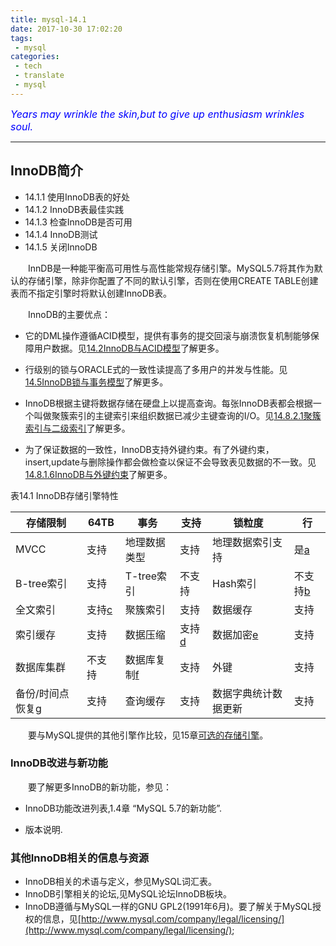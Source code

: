 ```yaml
---
title: mysql-14.1
date: 2017-10-30 17:02:20
tags:
 - mysql
categories:
 - tech
 - translate
 - mysql
---
```



<font color='blue' style="font-style:italic" size="3">Years may wrinkle the skin,but to give up enthusiasm wrinkles soul.</font>

------

## InnoDB简介

- 14.1.1 使用InnoDB表的好处
- 14.1.2 InnoDB表最佳实践
- 14.1.3 检查InnoDB是否可用
- 14.1.4 InnoDB测试
- 14.1.5 关闭InnoDB

&emsp;&emsp;InnDB是一种能平衡高可用性与高性能常规存储引擎。MySQL5.7将其作为默认的存储引擎，除非你配置了不同的默认引擎，否则在使用CREATE TABLE创建表而不指定引擎时将默认创建InnoDB表。

&emsp;&emsp;InnoDB的主要优点：

- 它的DML操作遵循ACID模型，提供有事务的提交回滚与崩溃恢复机制能够保障用户数据。见[14.2InnoDB与ACID模型]()了解更多。

- 行级别的锁与ORACLE式的一致性读提高了多用户的并发与性能。见[14.5InnoDB锁与事务模型]()了解更多。

- InnoDB根据主键将数据存储在硬盘上以提高查询。每张InnoDB表都会根据一个叫做聚簇索引的主键索引来组织数据已减少主键查询的I/O。见[14.8.2.1聚簇索引与二级索引]()了解更多。

- 为了保证数据的一致性，InnoDB支持外键约束。有了外键约束，insert,update与删除操作都会做检查以保证不会导致表见数据的不一致。见[14.8.1.6InnoDB与外键约束]()了解更多。

表14.1 InnoDB存储引擎特性


存储限制|64TB|事务|支持|锁粒度|行
 ----|----|----|----|----|----
MVCC|支持|地理数据类型|支持|地理数据索引支持|是[a]
B-tree索引|支持|T-tree索引|不支持	|Hash索引|不支持[b]
全文索引	|支持[c]	|聚簇索引|支持|数据缓存|支持
索引缓存|支持	|数据压缩|支持[d]|数据加密[e]|支持
数据库集群|不支持 |数据库复制[f]|支持|外键|支持
备份/时间点恢复[g]|支持|查询缓存|支持|数据字典统计数据更新|支持


[a]: http:// "InnoDB support for geospatial indexing is available in MySQL 5.7.5 and later."

[b]: http:// "InnoDB utilizes hash indexes internally for its Adaptive Hash Index feature."

[c]: http:// "InnoDB support for FULLTEXT indexes is available in MySQL 5.6.4 and later."

[d]: http:// "Compressed InnoDB tables require the InnoDB Barracuda file format."

[e]: http:// "Implemented in the server (via encryption functions). Data-at-rest tablespace encryption is available in MySQL 5.7 and later."

[f]: http:// "Implemented in the server, rather than in the storage engine."

[g]: http:// "Implemented in the server, rather than in the storage engine."

&emsp;&emsp;要与MySQL提供的其他引擎作比较，见15章[可选的存储引擎]()。

### InnoDB改进与新功能

&emsp;&emsp;要了解更多InnoDB的新功能，参见：


- InnoDB功能改进列表,1.4章 “MySQL 5.7的新功能”.

- 版本说明.

### 其他InnoDB相关的信息与资源

- InnoDB相关的术语与定义，参见MySQL词汇表。
- InnoDB引擎相关的论坛,见MySQL论坛InnoDB板块。
- InnoDB遵循与MySQL一样的GNU GPL2(1991年6月)。要了解关于MySQL授权的信息，见[http://www.mysql.com/company/legal/licensing/](http://www.mysql.com/company/legal/licensing/);